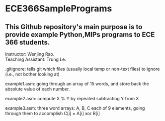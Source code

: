 # ECE366SamplePrograms
## This Github repository's main purpose is to provide example Python,MIPs programs to ECE 366 students.  
Instructor: Wenjing Rao.  
Teaching Assistant: Trung Le.  

.gitignore: tells git which files (usually local temp or non-text files) to ignore (i.e., not bother looking at)

example1.asm: going through an array of 15 words, and store back the absolute value of each number.

example2.asm: compute X % Y by repeated subtracting Y from X

example3.asm: three word arrays: A, B, C each of 9 elements, going through them to accomplish C[i] = A[i] xor B[i]
